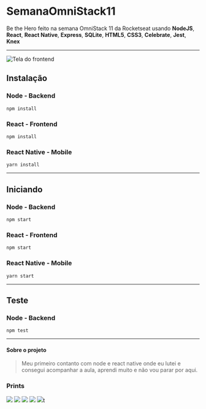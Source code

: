 # SemanaOmniStack11
Be the Hero feito na semana OmniStack 11 da  Rocketseat usando **NodeJS**, **React**, **React Native**, **Express**, **SQLite**, **HTML5**, **CSS3**, **Celebrate**, **Jest**, **Knex**

------------


![Tela do frontend](https://i.imgur.com/Z2wva6A.png "Tela do frontend")
## Instalação
### Node - Backend
`npm install`
### React  - Frontend
`npm install`
### React Native - Mobile
`yarn install`

------------


## Iniciando
### Node - Backend
 `npm start`
 ### React  - Frontend
`npm start`
### React Native - Mobile
`yarn start`

------------


 ## Teste
 ### Node - Backend
 `npm test`

------------


 #### Sobre o projeto
>  Meu primeiro contanto com node e react native onde eu lutei e consegui acompanhar a aula, aprendi muito e não vou parar por aqui.

### Prints

![](https://i.imgur.com/gkDL7Ks.png)
![](https://i.imgur.com/wCkocH9.png)
![](https://i.imgur.com/3R6Tx36.png)
![](https://i.imgur.com/QWsmebN.jpg)
![](https://i.imgur.com/HLTIGoa.jpg)t

